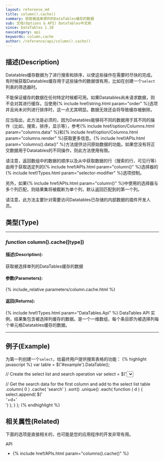 ```yaml
---
layout: reference_md
title: column().cache()
summary: 获取被选单择列的DataTables缓存的数据
sub: 文档(Options & API) DataTables中文网
since: DataTables 1.10
navcategory: api
keywords: column,cache
author: /reference/api/column().cache()
---
```


## 描述(Description)
Datatables缓存数据为了进行搜索和排序，以使这些操作在需要时尽快的完成。有时候获取Datatables缓存用于这些操作的数据很有用，比如在创建一个`select`列表的筛选器时。

不能保证缓存的数据在任何特定时候都可用。如果Datatables尚未请求数据，则不会对其进行缓存。当使用{% include href/string.html param="order" %}选项并且尚未对列进行排序时，这一点尤其明显。数据无效还会将导致缓存被删除。

应当指出，此方法是必须的，因为Datatables能够将不同的数据用于其不同的操作（比如，搜索，排序，显示等），参考{% include href/option/Columns.html param="columns.data" %}和{% include href/option/Columns.html param="columns.render" %}获取更多信息。{% include href/APIs.html param="columns().data()" %}方法提供访问原始数据的功能。如果您没有将正交数据用于Datatables的不同操作，则此方法使用有限。

请注意，返回数组中的数据的顺序以及从中获取数据的行（搜索的行，可见行等）由用于获取选定列的{% include href/APIs.html param="column()" %}选择器的{% include href/Types.html param="selector-modifier" %}选项控制。

另外，如果{% include href/APIs.html param="column()" %}中使用的选择器与多个列匹配，则结果集将被截断为单个列，默认返回匹配到的第一个列。

请注意，此方法主要针对需要访问Datatables已存储的内部数据的插件开发人员。


## 类型(Type)
---
    
### _function_ **column().cache([type])**   

#### 描述(Description):
获取被选择单列的DataTables缓存的数据

     
#### 参数(Parameters):
{% include_relative parameters/column.cache.html %}

#### 返回(Returns):
{% include href/Types.html param="DataTables.Api" %}
DataTables API 实例，结果集包含被选择列缓存的数据。是一个一维数组，每个条目即为被选择列每个单元格Datatables缓存的数据。

--- 
    
## 例子(Example)

为第一列创建一个`select`，给最终用户提供搜索表格的功能：
{% highlight javascript %}
var table = $('#example').DataTable();

// Create the select list and search operation
var select = $('<select />')
	.appendTo(
		table.column( 0 ).footer()
	)
	.on( 'change', function () {
		table
			.column( 0 )
			.search( $(this).val() )
			.draw();
	} );

// Get the search data for the first column and add to the select list
table
	.column( 0 )
	.cache( 'search' )
	.sort()
	.unique()
	.each( function ( d ) {
		select.append( $('<option value="'+d+'">'+d+'</option>') );
	} );
{% endhighlight %}



## 相关属性(Related)
下面的选项是直接相关的，也可能是您的应用程序的开发非常有用。

API

- {% include href/APIs.html param="columns().cache()" %}

